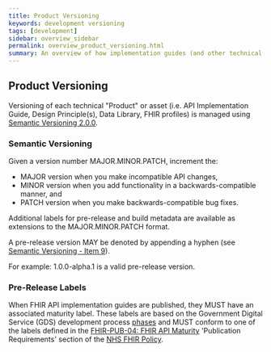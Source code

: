 ```yaml
---
title: Product Versioning
keywords: development versioning
tags: [development]
sidebar: overview_sidebar
permalink: overview_product_versioning.html
summary: An overview of how implementation guides (and other technical assets) are versioned.
---
```


## Product Versioning

Versioning of each technical "Product" or asset (i.e. API Implementation Guide, Design Principle(s), Data Library, FHIR profiles) is managed using [Semantic Versioning 2.0.0](https://semver.org/spec/v2.0.0.html).

### Semantic Versioning

Given a version number MAJOR.MINOR.PATCH, increment the:

- MAJOR version when you make incompatible API changes,
- MINOR version when you add functionality in a backwards-compatible manner, and
- PATCH version when you make backwards-compatible bug fixes.

Additional labels for pre-release and build metadata are available as extensions to the MAJOR.MINOR.PATCH format.

A pre-release version MAY be denoted by appending a hyphen (see [Semantic Versioning - Item 9](https://semver.org/spec/v2.0.0.html#spec-item-9)).

For example: 1.0.0-alpha.1 is a valid pre-release version.

### Pre-Release Labels

When FHIR API implementation guides are published, they MUST have an associated maturity label. These labels are based on the Government Digital Service (GDS) development process [phases](https://www.gov.uk/service-manual/agile-delivery) and MUST conform to one of the labels defined in the [FHIR-PUB-04: FHIR API Maturity](https://nhsconnect.github.io/fhir-policy/publication.html) 'Publication Requirements' section of the [NHS FHIR Policy](https://nhsconnect.github.io/fhir-policy/index.html).

<!-- TODO add more info -->
